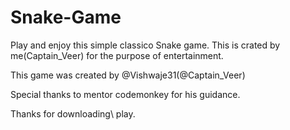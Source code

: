# Snake-Game
Play and enjoy this simple classico Snake game. This is crated by me(Captain_Veer) for the purpose of entertainment. 

This game was created by @Vishwaje31(@Captain_Veer)

Special thanks to mentor codemonkey for his guidance.

Thanks for downloading\ play.
